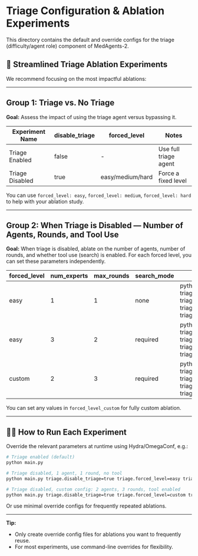 # Triage Configuration & Ablation Experiments

This directory contains the default and override configs for the triage (difficulty/agent role) component of MedAgents-2.

## 🔬 Streamlined Triage Ablation Experiments

We recommend focusing on the most impactful ablations:

---

## **Group 1: Triage vs. No Triage**
**Goal:** Assess the impact of using the triage agent versus bypassing it.

| Experiment Name   | disable_triage | forced_level         | Notes                        |
|------------------|----------------|----------------------|------------------------------|
| Triage Enabled   | false          | -                    | Use full triage agent        |
| Triage Disabled  | true           | easy/medium/hard     | Force a fixed level |

You can use `forced_level: easy`, `forced_level: medium`, `forced_level: hard` to help with your ablation study.

---

## **Group 2: When Triage is Disabled — Number of Agents, Rounds, and Tool Use**
**Goal:** When triage is disabled, ablate on the number of agents, number of rounds, and whether tool use (search) is enabled. For each forced level, you can set these parameters independently.

| forced_level | num_experts | max_rounds | search_mode | Example Command                                                                 |
|--------------|-------------|------------|-------------|--------------------------------------------------------------------------------|
| easy         | 1           | 1          | none        | python main.py triage.disable_triage=true triage.forced_level=easy triage.easy.num_experts=1 triage.easy.max_rounds=1 triage.easy.search_mode=none |
| easy         | 3           | 2          | required    | python main.py triage.disable_triage=true triage.forced_level=easy triage.easy.num_experts=3 triage.easy.max_rounds=2 triage.easy.search_mode=required |
| custom       | 2           | 3          | required    | python main.py triage.disable_triage=true triage.forced_level=custom triage.forced_level_custom.num_experts=2 triage.forced_level_custom.max_rounds=3 triage.forced_level_custom.search_mode=required |

You can set any values in `forced_level_custom` for fully custom ablation.

---

## 🏃‍♂️ How to Run Each Experiment

Override the relevant parameters at runtime using Hydra/OmegaConf, e.g.:

```bash
# Triage enabled (default)
python main.py

# Triage disabled, 1 agent, 1 round, no tool
python main.py triage.disable_triage=true triage.forced_level=easy triage.easy.num_experts=1 triage.easy.max_rounds=1 triage.easy.search_mode=none

# Triage disabled, custom config: 2 agents, 3 rounds, tool enabled
python main.py triage.disable_triage=true triage.forced_level=custom triage.forced_level_custom.num_experts=2 triage.forced_level_custom.max_rounds=3 triage.forced_level_custom.search_mode=required
```

Or use minimal override configs for frequently repeated ablations.

---

**Tip:**
- Only create override config files for ablations you want to frequently reuse.
- For most experiments, use command-line overrides for flexibility. 